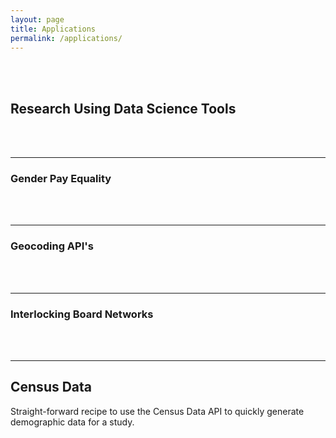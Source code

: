 ```yaml
---
layout: page
title: Applications
permalink: /applications/
---
```


<br>
<br>


## Research Using Data Science Tools



<br>
<br>






------------------------------------------------------------------  

### Gender Pay Equality








<br>
<br>

------------------------------------------------------------------  

### Geocoding API's






<br>
<br>


------------------------------------------------------------------ 

### Interlocking Board Networks





<br>
<br>

------------------------------------------------------------------ 

## Census Data

Straight-forward recipe to use the Census Data API to quickly generate demographic data for a study.



<br>
<br>

<br>
<br>


